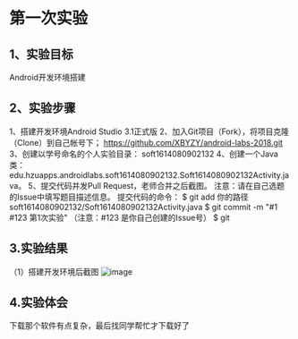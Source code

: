# 第一次实验
  
  ## 1、实验目标
 Android开发环境搭建
 
  ## 2、实验步骤
  1、搭建开发环境Android Studio 3.1正式版
  2、加入Git项目（Fork），将项目克隆（Clone）到自己帐号下；
  https://github.com/XBYZY/android-labs-2018.git
  3、创建以学号命名的个人实验目录：
  soft1614080902132
  4、创建一个Java类：edu.hzuapps.androidlabs.soft1614080902132.Soft1614080902132Activity.java。
  5、提交代码并发Pull Request，老师合并之后截图。
  注意：请在自己选题的Issue中填写题目描述信息。
  提交代码的命令：
  $ git add 你的路径soft1614080902132/Soft1614080902132Activity.java
  $ git commit -m "#1 #123 第1次实验" （注意：#123 是你自己创建的Issue号）
  $ git 
  
  ## 3.实验结果
  （1）搭建开发环境后截图
  ![image](https://github.com/XBYZY/android-labs-2018/blob/master/soft1614080902132/QQ%E5%9B%BE%E7%89%8720180402195930.png)
  
  ## 4.实验体会
   下载那个软件有点复杂，最后找同学帮忙才下载好了
  
